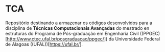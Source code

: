 # TCA

Repositório destinando a armazenar os códigos desenvolvidos para a disciplina de **Técnicas Computacionais Avançadas** do mestrado en estruturas do Programa de Pós-graduação em Engenharia Civil ((PPGEC)[http://www.ctec.ufal.br/posgraduacao/ppgec/]) da Universidade Federal de Alagoas ((UFAL))[https://ufal.br/].
